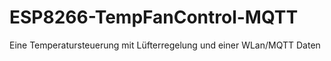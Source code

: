 # ESP8266-TempFanControl-MQTT
 Eine Temperatursteuerung mit Lüfterregelung und einer WLan/MQTT Daten
